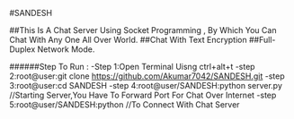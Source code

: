 #SANDESH

##This Is A Chat Server Using Socket Programming , By Which You Can Chat With Any One All Over World.
##Chat With Text Encryption
##Full-Duplex Network Mode.

######Step To Run :
-Step 1:Open Terminal Uisng ctrl+alt+t
-step 2:root@user:git clone https://github.com/Akumar7042/SANDESH.git
-step 3:root@user:cd SANDESH
-step 4:root@user/SANDESH:python server.py //Starting Server,You Have To Forward Port For Chat Over Internet
-step 5:root@user/SANDESH:python <hostname> <port> <password> <Nickname> //To Connect With Chat Server 
